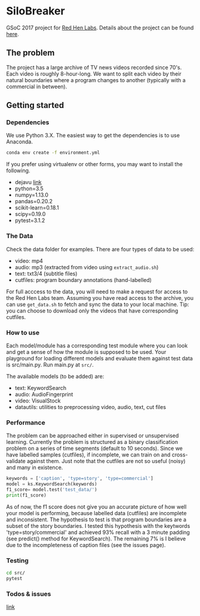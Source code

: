 # SiloBreaker
GSoC 2017 project for [Red Hen Labs](http://www.redhenlab.org/). Details about the project can be found [here](https://github.com/dhfromkorea/digital-silo/blob/master/docs/project_overview.pdf). 

## The problem
The project has a large archive of TV news videos recorded since 70's. Each video is roughly 8-hour-long. We want to split each video by their natural boundaries where a program changes to another (typically with a commercial in between).

## Getting started
### Dependencies
We use Python 3.X. The easiest way to get the dependencies is to use Anaconda. 

```bash
conda env create -f environment.yml
```

If you prefer using virtualenv or other forms, you may want to install the following.
* dejavu [link](https://github.com/worldveil/dejavu/blob/master/INSTALLATION.md)
* python=3.5
* numpy=1.13.0
* pandas=0.20.2
* scikit-learn=0.18.1
* scipy=0.19.0
* pytest=3.1.2

### The Data
Check the data folder for examples. There are four types of data to be used:

* video: mp4
* audio: mp3 (extracted from video using ```extract_audio.sh```)
* text: txt3/4 (subtitle files)
* cutfiles: program boundary annotations (hand-labelled) 

For full acccess to the data, you will need to make a request for access to the Red Hen Labs team. Assuming you have read access to the archive, you can use ```get_data.sh``` to fetch and sync the data to your local machine. Tip: you can choose to download only the videos that have corresponding cutfiles.


### How to use
Each model/module has a corresponding test module where you can look and get a sense of how the module is supposed to be used. Your playground for loading different models and evaluate them against test data is src/main.py. Run main.py at ```src/```. 

The available models (to be added) are:
* text: KeywordSearch
* audio: AudioFingerprint
* video: VisualStock
* datautils: utilities to preprocessing video, audio, text, cut files


### Performance
The problem can be approached either in supervised or unsupervised learning. Currently the problem is structured as a binary classification problem on a series of time segments (default to 10 seconds). Since we have labelled samples (cutfiles), if incomplete, we can train on and cross-validate against them. Just note that the cutfiles are not so useful (noisy) and many in existence. 

```python
keywords = ['caption', 'type=story', 'type=commercial'] 
model = ks.KeywordSearch(keywords)
f1_score= model.test('test_data/')
print(f1_score)
```

As of now, the f1 score does not give you an accurate picture of how well your model is performing, because labelled data (cutfiles) are incomplete and inconsistent.  The hypothesis to test is that program boundaries are a subset of the story boundaries. I tested this hypothesis with the keytwords 'type=story/commercial' and achieved 93% recall with a 3 minute padding (see predict() method for KeywordSearch). The remaining 7% is I believe due to the incompleteness of caption files (see the issues page).

### Testing
```bash
cd src/
pytest
```

### Todos & issues
[link](https://github.com/dhfromkorea/digital-silo/issues)
